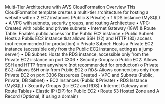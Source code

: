 Multi-Tier Architecture with AWS CloudFormation
Overview
This CloudFormation template creates a multi-tier architecture for hosting a website with:
•	2 EC2 instances (Public & Private)
•	1 RDS instance (MySQL)
•	A VPC with subnets, security groups, and routing
Architecture
•	VPC: Created with public and private subnets
•	Internet Gateway (IGW) & Route Table: Enables public access for the Public EC2 instance
•	Public Subnet: Hosts a Public EC2 instance that allows SSH (22) and HTTP (80) access (not recommended for production)
•	Private Subnet: Hosts a Private EC2 instance (accessible only from the Public EC2 instance, acting as a jump server)
•	DB Subnet: Hosts the RDS instance, accessible only from the Private EC2 instance on port 3306
•	Security Groups:
o	Public EC2: Allows SSH and HTTP from anywhere (not recommended for production)
o	Private EC2: Allows SSH only from Public EC2
o	RDS: Allows connections only from Private EC2 on port 3306
Resources Created
•	VPC and Subnets (Public, Private, DB Subnet)
•	EC2 Instances (Public & Private)
•	RDS Instance (MySQL)
•	Security Groups (for EC2 and RDS)
•	Internet Gateway and Route Tables
•	Elastic IP (EIP) for Public EC2
•	Route 53 Hosted Zone and A Record (Optional, if using a domain)

